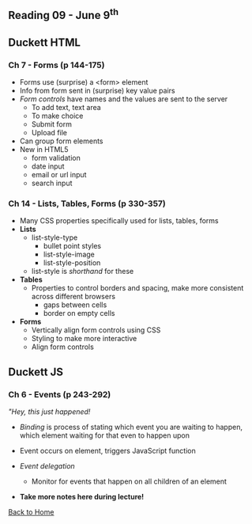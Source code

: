 ## Reading 09 - June 9<sup>th</sup>

## **Duckett HTML**

### Ch 7 - Forms (p 144-175)
- Forms use (surprise) a \<form\> element
- Info from form sent in (surprise) key value pairs
- *Form controls* have names and the values are sent to the server
  - To add text, text area
  - To make choice
  - Submit form
  - Upload file
- Can group form elements
- New in HTML5
  - form validation
  - date input
  - email or url input
  - search input

### Ch 14 - Lists, Tables, Forms (p 330-357)
- Many CSS properties specifically used for lists, tables, forms
- **Lists**
  - list-style-type
    - bullet point styles
    - list-style-image
    - list-style-position
  - list-style is *shorthand* for these
- **Tables**
  - Properties to control borders and spacing, make more consistent across different browsers
    - gaps between cells
    - border on empty cells
- **Forms**
  - Vertically align form controls using CSS
  - Styling to make more interactive
  - Align form controls

## **Duckett JS**

### Ch 6 - Events (p 243-292)
*"Hey, this just happened!*
- *Binding* is process of stating which event you are waiting to happen, which element waiting for that even to happen upon
- Event occurs on element, triggers JavaScript function
- *Event delegation*
  - Monitor for events that happen on all children of an element

- **Take more notes here during lecture!**

[Back to Home](README.md)